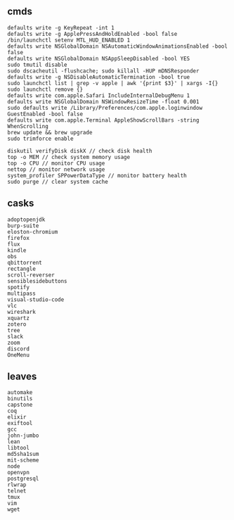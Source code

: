 ## cmds
    defaults write -g KeyRepeat -int 1
    defaults write -g ApplePressAndHoldEnabled -bool false
    /bin/launchctl setenv MTL_HUD_ENABLED 1
    defaults write NSGlobalDomain NSAutomaticWindowAnimationsEnabled -bool false
    defaults write NSGlobalDomain NSAppSleepDisabled -bool YES
    sudo tmutil disable
    sudo dscacheutil -flushcache; sudo killall -HUP mDNSResponder
    defaults write -g NSDisableAutomaticTermination -bool true
    sudo launchctl list | grep -v apple | awk '{print $3}' | xargs -I{} sudo launchctl remove {}
    defaults write com.apple.Safari IncludeInternalDebugMenu 1
    defaults write NSGlobalDomain NSWindowResizeTime -float 0.001
    sudo defaults write /Library/Preferences/com.apple.loginwindow GuestEnabled -bool false
    defaults write com.apple.Terminal AppleShowScrollBars -string WhenScrolling
    brew update && brew upgrade
    sudo trimforce enable

    diskutil verifyDisk diskX // check disk health
    top -o MEM // check system memory usage
    top -o CPU // monitor CPU usage
    nettop // monitor network usage
    system_profiler SPPowerDataType // monitor battery health
    sudo purge // clear system cache
    
## casks
    adoptopenjdk
    burp-suite
    eloston-chromium
    firefox
    flux
    kindle
    obs
    qbittorrent
    rectangle
    scroll-reverser
    sensiblesidebuttons
    spotify
    multipass
    visual-studio-code
    vlc
    wireshark
    xquartz
    zotero
    tree 
    slack
    zoom
    discord
    OneMenu

## leaves
    automake
    binutils
    capstone
    coq
    elixir
    exiftool
    gcc
    john-jumbo
    lean
    libtool
    md5sha1sum
    mit-scheme
    node
    openvpn
    postgresql
    rlwrap
    telnet
    tmux
    vim
    wget
